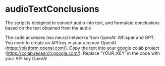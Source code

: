 # audioTextConclusions
The script is designed to convert audio into text, and formulate conclusions based on the text obtained from the audio

The code accesses two neural networks from OpenAI: Whisper and GPT. You need to create an API key in your account OpenAI (https://platform.openai.com/).
Copy the text into your google colab project (https://colab.research.google.com/).
Replace 'YOUR_KEY' in the code with your API key OpenAI

